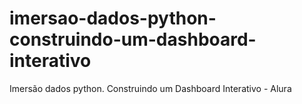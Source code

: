 # imersao-dados-python-construindo-um-dashboard-interativo
Imersão dados python. Construindo um Dashboard Interativo - Alura
